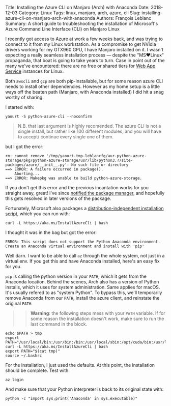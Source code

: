 Title: Installing the Azure CLI on Manjaro (Arch) with Anaconda
Date: 2018-12-03
Category: Linux
Tags: linux, manjaro, arch, azure, cli
Slug: installing-azure-cli-on-manjaro-arch-with-anaconda
Authors: François Leblanc
Summary: A short guide to troubleshooting the installation of Microsoft's Azure Command Line Interface (CLI) on Manjaro Linux

I recently got access to Azure at work a few weeks back, and was trying to connect to it from my Linux workstation. As a compromise to get NVidia drivers working for my GTX960 GPU, I have Manjaro installed on it. I wasn't expecting a really seamless installation process &mdash; despite the "MS♥Linux" propaganda, that boat is going to take years to turn. Case in point out of the many we've encountered: there are no free or shared tiers for [Web App Service](https://azure.microsoft.com/en-ca/pricing/details/app-service/linux/) instances for Linux.

Both `awscli` and `gcp` are both pip-installable, but for some reason azure CLI needs to install other dependencies. However as my home setup is a little ways off the beaten path (Manjaro, with Anaconda installed) I did hit a snag worthy of sharing.

I started with:

    yaourt -S python-azure-cli --noconfirm

>N.B. that last argument is highly recomended. The azure CLI is not a single install, but rather like 100 different modules, and you will have to accept/ continue every single one of them.

but I got the error:

    rm: cannot remove '/tmp/yaourt-tmp-leblancfg/aur-python-azure-storage/pkg/python-azure-storage/usr/lib/python3.?/site-packages/azure/__init__.py': No such file or directory
    ==> ERROR: A failure occurred in package().
        Aborting...
    ==> ERROR: Makepkg was unable to build python-azure-storage.

If you don't get this error and the previous incantation works for you straight away, great! I've since [notified the package manager](https://aur.archlinux.org/packages/python-azure-cli/), and hopefully this gets resolved in later versions of the package.

Fortunately, Microsoft also packages a [distribution-independent installation script](https://docs.microsoft.com/en-us/cli/azure/install-azure-cli-linux?view=azure-cli-latest), which you can run with:

    curl -L https://aka.ms/InstallAzureCli | bash

I thought it was in the bag but got the error:

    ERROR: This script does not support the Python Anaconda environment. Create an Anaconda virtual environment and install with 'pip'

Well darn. I want to be able to call `az` through the whole system, not just in a virtual env. If you get this and have Anaconda installed, here's an easy fix for you.

`pip` is calling the python version in your `PATH`, which it gets from the Anaconda location. Behind the scenes, Arch also has a version of Python installs, which it uses for system administration. Same applies for macOS. It's usually refered to as "system Python". To bypass this, we'll temporarily remove Anaconda from our `PATH`, install the azure client, and reinstate the original `PATH`:

>>**Warning**: the following steps mess with your `PATH` variable. If for some reason the installation doesn't work, make sure to run the last command in the block.

    echo $PATH > tmp
    export PATH="/usr/local/bin:/usr/bin:/bin:/usr/local/sbin:/opt/cuda/bin:/usr/lib/jvm/default/bin:/usr/bin/site_perl:/usr/bin/vendor_perl:/usr/bin/core_perl"
    curl -L https://aka.ms/InstallAzureCli | bash
    export PATH="$(cat tmp)"
    source ~/.bashrc

For the installation, I just used the defaults. At this point, the installation should be complete. Test with:

    az login

And make sure that your Python interpreter is back to its original state with:

    python -c "import sys;print('Anaconda' in sys.executable)"
